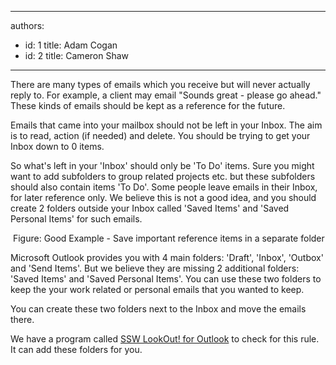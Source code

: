 

---
authors:
  - id: 1
    title: Adam Cogan
  - id: 2
    title: Cameron Shaw
---




<span class='intro'> There are many types of emails which you receive but will never actually reply to. For example, a client may email &quot;Sounds great - please go ahead.&quot; These kinds of emails should be kept as a reference for the future. 
 </span>


  <p>Emails that came into your mailbox should not be left in your Inbox. The aim is to read, action (if needed) and delete. You should be trying to get your Inbox down to 0 items.</p>
<p>So what's left in your 'Inbox' should only be 'To Do' items. Sure you might want to add subfolders to group related projects etc. but these subfolders should also contain items 'To Do'. Some people leave emails in their Inbox, for later reference only. We believe this is not a good idea, and you should create 2 folders outside your Inbox called 'Saved Items' and 'Saved Personal Items' for such emails. </p>
<img class="ms-rteCustom-ImageArea" src="/Communication/RulesToBetterEmail/PublishingImages/SavedMail.gif" alt="" /> <span class="ms-rteCustom-FigureGood">Figure&#58;&#160;Good Example - Save important reference items in a separate folder</span>
<p>Microsoft Outlook provides you with 4 main folders&#58; 'Draft', 'Inbox', 'Outbox' and 'Send Items'. But we believe they are missing 2 additional folders&#58; 'Saved Items' and 'Saved Personal Items'. You can use these two folders to keep the your work related or personal emails that you wanted to keep.</p>
<p>You can create these two folders next to the Inbox and move the emails there.</p>
<p class="ms-rteCustom-YellowBorderBox">We have a program called <a href="http&#58;//www.ssw.com.au/ssw/LookOut/">SSW LookOut! for Outlook</a> to check for this rule. <img class="ms-rteCustom-ImageArea" src="/Communication/RulesToBetterEmail/PublishingImages/ContactorSavedItemsFolder.gif" alt="" /><br>
It can add these folders for you. </p>



